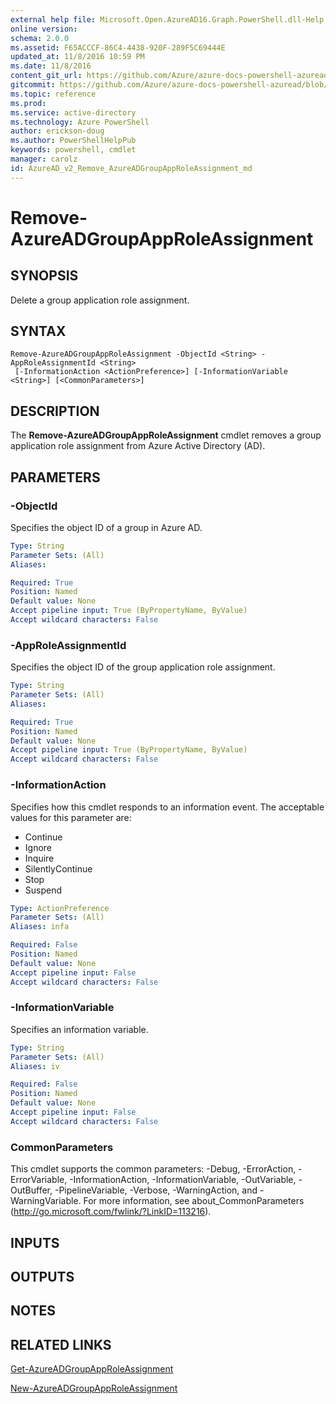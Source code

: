 ```yaml
---
external help file: Microsoft.Open.AzureAD16.Graph.PowerShell.dll-Help.xml
online version: 
schema: 2.0.0
ms.assetid: F65ACCCF-86C4-4438-920F-289F5C69444E
updated_at: 11/8/2016 10:59 PM
ms.date: 11/8/2016
content_git_url: https://github.com/Azure/azure-docs-powershell-azuread/blob/live/Azure%20AD%20Cmdlets/AzureAD/v2/Remove-AzureADGroupAppRoleAssignment.md
gitcommit: https://github.com/Azure/azure-docs-powershell-azuread/blob/0f6ec1d4f841c986289a83dd5149100b6930d9b7/Azure%20AD%20Cmdlets/AzureAD/v2/Remove-AzureADGroupAppRoleAssignment.md
ms.topic: reference
ms.prod: 
ms.service: active-directory
ms.technology: Azure PowerShell
author: erickson-doug
ms.author: PowerShellHelpPub
keywords: powershell, cmdlet
manager: carolz
id: AzureAD_v2_Remove_AzureADGroupAppRoleAssignment_md
---
```


# Remove-AzureADGroupAppRoleAssignment

## SYNOPSIS
Delete a group application role assignment.

## SYNTAX

```
Remove-AzureADGroupAppRoleAssignment -ObjectId <String> -AppRoleAssignmentId <String>
 [-InformationAction <ActionPreference>] [-InformationVariable <String>] [<CommonParameters>]
```

## DESCRIPTION
The **Remove-AzureADGroupAppRoleAssignment** cmdlet removes a group application role assignment from Azure Active Directory (AD).

## PARAMETERS

### -ObjectId
Specifies the object ID of a group in Azure AD.

```yaml
Type: String
Parameter Sets: (All)
Aliases: 

Required: True
Position: Named
Default value: None
Accept pipeline input: True (ByPropertyName, ByValue)
Accept wildcard characters: False
```

### -AppRoleAssignmentId
Specifies the object ID of the group application role assignment.

```yaml
Type: String
Parameter Sets: (All)
Aliases: 

Required: True
Position: Named
Default value: None
Accept pipeline input: True (ByPropertyName, ByValue)
Accept wildcard characters: False
```

### -InformationAction
Specifies how this cmdlet responds to an information event. The acceptable values for this parameter are:

- Continue
- Ignore
- Inquire
- SilentlyContinue
- Stop
- Suspend

```yaml
Type: ActionPreference
Parameter Sets: (All)
Aliases: infa

Required: False
Position: Named
Default value: None
Accept pipeline input: False
Accept wildcard characters: False
```

### -InformationVariable
Specifies an information variable.

```yaml
Type: String
Parameter Sets: (All)
Aliases: iv

Required: False
Position: Named
Default value: None
Accept pipeline input: False
Accept wildcard characters: False
```

### CommonParameters
This cmdlet supports the common parameters: -Debug, -ErrorAction, -ErrorVariable, -InformationAction, -InformationVariable, -OutVariable, -OutBuffer, -PipelineVariable, -Verbose, -WarningAction, and -WarningVariable. For more information, see about_CommonParameters (http://go.microsoft.com/fwlink/?LinkID=113216).

## INPUTS

## OUTPUTS

## NOTES

## RELATED LINKS
[Get-AzureADGroupAppRoleAssignment](xref:AzureAD/v2/Get-AzureADGroupAppRoleAssignment.md)

[New-AzureADGroupAppRoleAssignment](xref:AzureAD/v2/New-AzureADGroupAppRoleAssignment.md)
